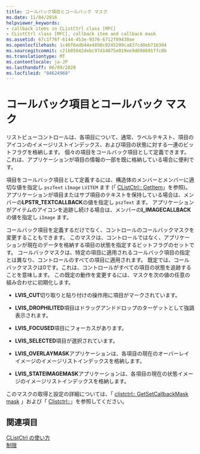 ```yaml
---
title: コールバック項目とコールバック マスク
ms.date: 11/04/2016
helpviewer_keywords:
- callback items in CListCtrl class [MFC]
- CListCtrl class [MFC], callback item and callback mask
ms.assetid: 67c1f76f-6144-453e-9376-6712f89430ae
ms.openlocfilehash: 1c46f6edb44e4898c0245209ca837cd0eb716304
ms.sourcegitcommit: c21b05042debc97d14875e019ee9d698691ffc0b
ms.translationtype: MT
ms.contentlocale: ja-JP
ms.lasthandoff: 06/09/2020
ms.locfileid: "84624968"
---
```

# <a name="callback-items-and-the-callback-mask"></a>コールバック項目とコールバック マスク

リストビューコントロールは、各項目について、通常、ラベルテキスト、項目のアイコンのイメージリストインデックス、および項目の状態に対する一連のビットフラグを格納します。 個々の項目をコールバック項目として定義できます。これは、アプリケーションが項目の情報の一部を既に格納している場合に便利です。

項目をコールバック項目として定義するには、構造体のメンバーとメンバーに適切な値を指定し `pszText` `iImage` `LVITEM` ます (「 [CListCtrl:: GetItem](reference/clistctrl-class.md#getitem)」を参照)。 アプリケーションが項目またはサブ項目のテキストを保持している場合は、メンバーの**LPSTR_TEXTCALLBACK**の値を指定し `pszText` ます。 アプリケーションがアイテムのアイコンを追跡し続ける場合は、メンバーの**I_IMAGECALLBACK**の値を指定し `iImage` ます。

コールバック項目を定義するだけでなく、コントロールのコールバックマスクを変更することもできます。 このマスクは、コントロールではなく、アプリケーションが現在のデータを格納する項目の状態を指定するビットフラグのセットです。 コールバックマスクは、特定の項目に適用されるコールバック項目の指定とは異なり、コントロールのすべての項目に適用されます。 既定では、コールバックマスクは0です。これは、コントロールがすべての項目の状態を追跡することを意味します。 この既定の動作を変更するには、マスクを次の値の任意の組み合わせに初期化します。

- **LVIS_CUT**切り取りと貼り付けの操作用に項目がマークされています。

- **LVIS_DROPHILITED**項目はドラッグアンドドロップのターゲットとして強調表示されます。

- **LVIS_FOCUSED**項目にフォーカスがあります。

- **LVIS_SELECTED**項目が選択されています。

- **LVIS_OVERLAYMASK**アプリケーションは、各項目の現在のオーバーレイイメージのイメージリストインデックスを格納します。

- **LVIS_STATEIMAGEMASK**アプリケーションは、各項目の現在の状態イメージのイメージリストインデックスを格納します。

このマスクの取得と設定の詳細については、「 [clistctrl:: GetSetCallbackMask mask](reference/clistctrl-class.md#getcallbackmask) 」および「 [Clistctrl::](reference/clistctrl-class.md#setcallbackmask)」を参照してください。

## <a name="see-also"></a>関連項目

[CListCtrl の使い方](using-clistctrl.md)<br/>
[制限](controls-mfc.md)
